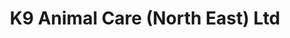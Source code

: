 ---
title: "K9 Animal Care (North East) Ltd"
url: /durham/k9-animal-care-north-east-ltd/
shop: Gebrauchtwaren
---